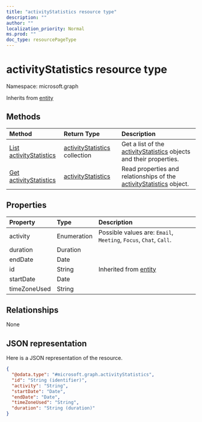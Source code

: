 ```yaml
---
title: "activityStatistics resource type"
description: ""
author: ""
localization_priority: Normal
ms.prod: ""
doc_type: resourcePageType
---
```


# activityStatistics resource type


Namespace: microsoft.graph




Inherits from [entity](../resources/entity.md)

## Methods
|Method|Return Type|Description|
|:---|:---|:---|
|[List activityStatistics](../api/activitystatistics-list.md)|[activityStatistics](../resources/activitystatistics.md) collection|Get a list of the [activityStatistics](../resources/activitystatistics.md) objects and their properties.|
|[Get activityStatistics](../api/activitystatistics-get.md)|[activityStatistics](../resources/activitystatistics.md)|Read properties and relationships of the [activityStatistics](../resources/activitystatistics.md) object.|

## Properties
|Property|Type|Description|
|:---|:---|:---|
|activity|Enumeration| Possible values are: `Email`, `Meeting`, `Focus`, `Chat`, `Call`.|
|duration|Duration||
|endDate|Date||
|id|String| Inherited from [entity](../resources/entity.md)|
|startDate|Date||
|timeZoneUsed|String||

## Relationships
None

## JSON representation
Here is a JSON representation of the resource.
<!-- {
  "blockType": "resource",
  "keyProperty": "id",
  "@odata.type": "microsoft.graph.activityStatistics",
  "baseType": "microsoft.graph.entity",
  "openType": false
}
-->
``` json
{
  "@odata.type": "#microsoft.graph.activityStatistics",
  "id": "String (identifier)",
  "activity": "String",
  "startDate": "Date",
  "endDate": "Date",
  "timeZoneUsed": "String",
  "duration": "String (duration)"
}
```

